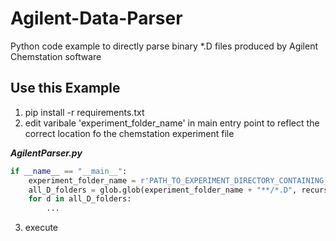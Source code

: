 # Agilent-Data-Parser
Python code example to directly parse binary *.D files produced by Agilent Chemstation software


## Use this Example
1. pip install -r requirements.txt
2. edit varibale 'experiment_folder_name' in main entry point to reflect the correct location fo the chemstation experiment file

***AgilentParser.py***
```python
if __name__ == "__main__":
    experiment_folder_name = r'PATH_TO_EXPERIMENT_DIRECTORY_CONTAINING_.D_SUBDIRECTORIES'  # <---edit this line
    all_D_folders = glob.glob(experiment_folder_name + "**/*.D", recursive=False)
    for d in all_D_folders:
        ...
```
3. execute

